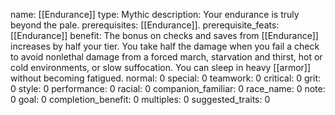 name: [[Endurance]]
type: Mythic
description: Your endurance is truly beyond the pale.
prerequisites: [[Endurance]].
prerequisite_feats: [[Endurance]]
benefit: The bonus on checks and saves from [[Endurance]] increases by half your tier. You take half the damage when you fail a check to avoid nonlethal damage from a forced march, starvation and thirst, hot or cold environments, or slow suffocation. You can sleep in heavy [[armor]] without becoming fatigued.
normal: 0
special: 0
teamwork: 0
critical: 0
grit: 0
style: 0
performance: 0
racial: 0
companion_familiar: 0
race_name: 0
note: 0
goal: 0
completion_benefit: 0
multiples: 0
suggested_traits: 0
